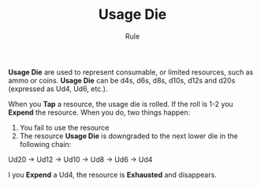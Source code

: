 <header>

# Usage Die

<p class="subheading">Rule</p>

</header>

**Usage Die** are used to represent consumable, or limited resources, such as ammo or coins. **Usage Die** can be d4s, d6s, d8s, d10s, d12s and d20s (expressed as Ud4, Ud6, etc.).

When you **Tap** a resource, the usage die is rolled. If the roll is 1-2 you **Expend** the resource. When you do, two things happen:

 1. You fail to use the resource
 2. The resource **Usage Die** is downgraded to the next lower die in the following chain:

Ud20 → Ud12 → Ud10 → Ud8 → Ud6 → Ud4

I you **Expend** a Ud4, the resource is **Exhausted** and disappears.
